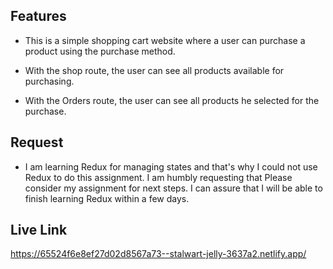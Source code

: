 ## Features

- This is a simple shopping cart website where a user can purchase a product using the purchase method.

- With the shop route, the user can see all products available for purchasing.

- With the Orders route, the user can see all products he selected for the purchase.

## Request

- I am learning Redux for managing states and that's why I could not use Redux to do this assignment. I am humbly requesting that Please consider my assignment for next steps. I can assure that I will be able to finish learning Redux within a few days.

## Live Link
https://65524f6e8ef27d02d8567a73--stalwart-jelly-3637a2.netlify.app/
